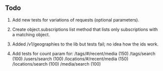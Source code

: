 
## Todo

1. Add new tests for variations of requests (optional parameters).

2. Create object.subscriptions list method that lists only subscriptions with a matching object.

3. Added /v1/geographies to the lib but tests fail; no idea how the ids work.

4. Add tests for count param for:
   /tags/#/recent/media (150)
   /tags/search (100)
   /users/search (100)
   /locations/#/recent/media (150)
   /locations/search (100)
   /media/search (100)
